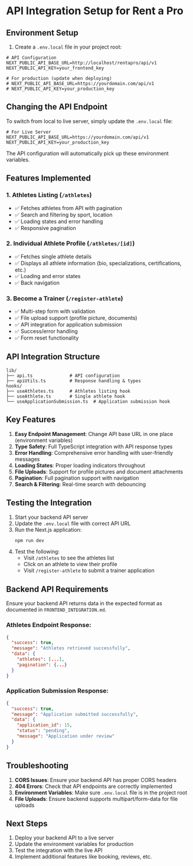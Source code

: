 # API Integration Setup for Rent a Pro

## Environment Setup

1. Create a `.env.local` file in your project root:

```env
# API Configuration
NEXT_PUBLIC_API_BASE_URL=http://localhost/rentapro/api/v1
NEXT_PUBLIC_API_KEY=your_frontend_key

# For production (update when deploying)
# NEXT_PUBLIC_API_BASE_URL=https://yourdomain.com/api/v1
# NEXT_PUBLIC_API_KEY=your_production_key
```

## Changing the API Endpoint

To switch from local to live server, simply update the `.env.local` file:

```env
# For Live Server
NEXT_PUBLIC_API_BASE_URL=https://yourdomain.com/api/v1
NEXT_PUBLIC_API_KEY=your_production_key
```

The API configuration will automatically pick up these environment variables.

## Features Implemented

### 1. Athletes Listing (`/athletes`)
- ✅ Fetches athletes from API with pagination
- ✅ Search and filtering by sport, location
- ✅ Loading states and error handling
- ✅ Responsive pagination

### 2. Individual Athlete Profile (`/athletes/[id]`)
- ✅ Fetches single athlete details
- ✅ Displays all athlete information (bio, specializations, certifications, etc.)
- ✅ Loading and error states
- ✅ Back navigation

### 3. Become a Trainer (`/register-athlete`)
- ✅ Multi-step form with validation
- ✅ File upload support (profile picture, documents)
- ✅ API integration for application submission
- ✅ Success/error handling
- ✅ Form reset functionality

## API Integration Structure

```
lib/
├── api.ts              # API configuration
├── apiUtils.ts         # Response handling & types
hooks/
├── useAthletes.ts      # Athletes listing hook
├── useAthlete.ts       # Single athlete hook
└── useApplicationSubmission.ts  # Application submission hook
```

## Key Features

1. **Easy Endpoint Management**: Change API base URL in one place (environment variables)
2. **Type Safety**: Full TypeScript integration with API response types
3. **Error Handling**: Comprehensive error handling with user-friendly messages
4. **Loading States**: Proper loading indicators throughout
5. **File Uploads**: Support for profile pictures and document attachments
6. **Pagination**: Full pagination support with navigation
7. **Search & Filtering**: Real-time search with debouncing

## Testing the Integration

1. Start your backend API server
2. Update the `.env.local` file with correct API URL
3. Run the Next.js application:
   ```bash
   npm run dev
   ```
4. Test the following:
   - Visit `/athletes` to see the athletes list
   - Click on an athlete to view their profile
   - Visit `/register-athlete` to submit a trainer application

## Backend API Requirements

Ensure your backend API returns data in the expected format as documented in `FRONTEND_INTEGRATION.md`.

### Athletes Endpoint Response:
```json
{
  "success": true,
  "message": "Athletes retrieved successfully",
  "data": {
    "athletes": [...],
    "pagination": {...}
  }
}
```

### Application Submission Response:
```json
{
  "success": true,
  "message": "Application submitted successfully",
  "data": {
    "application_id": 15,
    "status": "pending",
    "message": "Application under review"
  }
}
```

## Troubleshooting

1. **CORS Issues**: Ensure your backend API has proper CORS headers
2. **404 Errors**: Check that API endpoints are correctly implemented
3. **Environment Variables**: Make sure `.env.local` file is in the project root
4. **File Uploads**: Ensure backend supports multipart/form-data for file uploads

## Next Steps

1. Deploy your backend API to a live server
2. Update the environment variables for production
3. Test the integration with the live API
4. Implement additional features like booking, reviews, etc. 